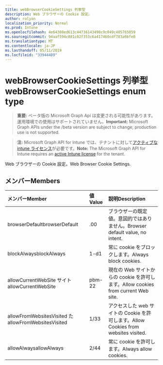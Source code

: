 ```yaml
---
title: webBrowserCookieSettings 列挙型
description: Web ブラウザーの Cookie 設定。
author: rolyon
localization_priority: Normal
ms.prod: Intune
ms.openlocfilehash: 4e64308ed613c44736143498c9c049c405765059
ms.sourcegitcommit: 94aaf594c881c02f353c6a417460cdf783a0bfe0
ms.translationtype: MT
ms.contentlocale: ja-JP
ms.lasthandoff: 05/11/2019
ms.locfileid: "33944489"
---
```

# <a name="webbrowsercookiesettings-enum-type"></a><span data-ttu-id="7a5d8-103">webBrowserCookieSettings 列挙型</span><span class="sxs-lookup"><span data-stu-id="7a5d8-103">webBrowserCookieSettings enum type</span></span>

> <span data-ttu-id="7a5d8-104">**重要:** ベータ版の Microsoft Graph Api は変更される可能性があります。運用環境での使用はサポートされていません。</span><span class="sxs-lookup"><span data-stu-id="7a5d8-104">**Important:** Microsoft Graph APIs under the /beta version are subject to change; production use is not supported.</span></span>

> <span data-ttu-id="7a5d8-105">**注:** Microsoft Graph API for Intune では、テナントに対して[アクティブな intune ライセンス](https://go.microsoft.com/fwlink/?linkid=839381)が必要です。</span><span class="sxs-lookup"><span data-stu-id="7a5d8-105">**Note:** The Microsoft Graph API for Intune requires an [active Intune license](https://go.microsoft.com/fwlink/?linkid=839381) for the tenant.</span></span>

<span data-ttu-id="7a5d8-106">Web ブラウザーの Cookie 設定。</span><span class="sxs-lookup"><span data-stu-id="7a5d8-106">Web Browser Cookie Settings.</span></span>

## <a name="members"></a><span data-ttu-id="7a5d8-107">メンバー</span><span class="sxs-lookup"><span data-stu-id="7a5d8-107">Members</span></span>
|<span data-ttu-id="7a5d8-108">メンバー</span><span class="sxs-lookup"><span data-stu-id="7a5d8-108">Member</span></span>|<span data-ttu-id="7a5d8-109">値</span><span class="sxs-lookup"><span data-stu-id="7a5d8-109">Value</span></span>|<span data-ttu-id="7a5d8-110">説明</span><span class="sxs-lookup"><span data-stu-id="7a5d8-110">Description</span></span>|
|:---|:---|:---|
|<span data-ttu-id="7a5d8-111">browserDefault</span><span class="sxs-lookup"><span data-stu-id="7a5d8-111">browserDefault</span></span>|<span data-ttu-id="7a5d8-112">.0</span><span class="sxs-lookup"><span data-stu-id="7a5d8-112">0</span></span>|<span data-ttu-id="7a5d8-113">ブラウザーの既定値。意図的ではありません。</span><span class="sxs-lookup"><span data-stu-id="7a5d8-113">Browser default value, no intent.</span></span>|
|<span data-ttu-id="7a5d8-114">blockAlways</span><span class="sxs-lookup"><span data-stu-id="7a5d8-114">blockAlways</span></span>|<span data-ttu-id="7a5d8-115">1-d</span><span class="sxs-lookup"><span data-stu-id="7a5d8-115">1</span></span>|<span data-ttu-id="7a5d8-116">常に cookie をブロックします。</span><span class="sxs-lookup"><span data-stu-id="7a5d8-116">Always block cookies.</span></span>|
|<span data-ttu-id="7a5d8-117">allowCurrentWebSite サイト</span><span class="sxs-lookup"><span data-stu-id="7a5d8-117">allowCurrentWebSite</span></span>|<span data-ttu-id="7a5d8-118">pbm-2</span><span class="sxs-lookup"><span data-stu-id="7a5d8-118">2</span></span>|<span data-ttu-id="7a5d8-119">現在の Web サイトからの cookie を許可します。</span><span class="sxs-lookup"><span data-stu-id="7a5d8-119">Allow cookies from current Web site.</span></span>|
|<span data-ttu-id="7a5d8-120">allowFromWebsitesVisited た</span><span class="sxs-lookup"><span data-stu-id="7a5d8-120">allowFromWebsitesVisited</span></span>|<span data-ttu-id="7a5d8-121">1/3</span><span class="sxs-lookup"><span data-stu-id="7a5d8-121">3</span></span>|<span data-ttu-id="7a5d8-122">アクセスした web サイトの Cookie を許可します。</span><span class="sxs-lookup"><span data-stu-id="7a5d8-122">Allow Cookies from websites visited.</span></span>|
|<span data-ttu-id="7a5d8-123">allowAlways</span><span class="sxs-lookup"><span data-stu-id="7a5d8-123">allowAlways</span></span>|<span data-ttu-id="7a5d8-124">2/4</span><span class="sxs-lookup"><span data-stu-id="7a5d8-124">4</span></span>|<span data-ttu-id="7a5d8-125">常に cookie を許可します。</span><span class="sxs-lookup"><span data-stu-id="7a5d8-125">Always allow cookies.</span></span>|




